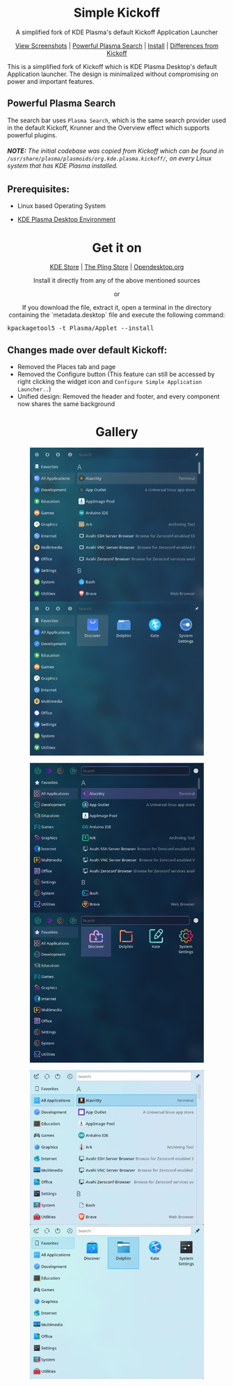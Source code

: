 <p align="center">
 <h1 align="center">Simple Kickoff</h1>
 <p align="center">A simplified fork of KDE Plasma's default Kickoff Application Launcher</p>
</p>


  <p align="center">
    <a href="#gallery">View Screenshots</a>
    |
    <a href="#powerful-plasma-search">Powerful Plasma Search</a>
    |
    <a href="#prerequisites">Install</a>
    |
    <a href="#changes-made-over-default-kickoff">Differences from Kickoff</a>
  </p>

This is a simplified fork of Kickoff which is KDE Plasma Desktop's default Application launcher. The design is minimalized without compromising on power and important features.

## Powerful Plasma Search
The search bar uses `Plasma Search`, which is the same search provider used in the default Kickoff, Krunner and the Overview effect which supports powerful plugins.

###### **NOTE:** The initial codebase was copied from Kickoff which can be found in `/usr/share/plasma/plasmoids/org.kde.plasma.kickoff/`, on every Linux system that has KDE Plasma installed.

## Prerequisites:
* Linux based Operating System

* [KDE Plasma Desktop Environment](https://kde.org/plasma-desktop/)


<h1 align="center">Get it on</h1>

<p align="center">
  <a href="https://store.kde.org/p/1819888">KDE Store</a>
  |
  <a href="https://www.pling.com/p/1819888">The Pling Store</a>
  |
  <a href="https://www.opendesktop.org/p/1819888">Opendesktop.org</a>
</p>

<p align="center">Install it directly from any of the above mentioned sources</p>

<p align="center">or</p>

<p align="center">If you download the file, extract it, open a terminal in the directory containing the `metadata.desktop` file and execute the following command:</p>

<p align="center">
  <pre>kpackagetool5 -t Plasma/Applet --install</pre>
</p>

## Changes made over default Kickoff:

* Removed the Places tab and page
* Removed the Configure button (This feature can still be accessed by right clicking the widget icon and `Configure Simple Application Launcher..`)
* Unified design: Removed the header and footer, and every component now shares the same background

<h1 align="center">Gallery</h1>

<p align="center">
<img width="400px" src="assets/20220620_195604_Nordic_Round_List.png" align="center"/>
<img width="400px" src="assets/20220620_195604_Nordic_Round_Grid.png" align="center"/>
<br /><br />
<img width="400px" src="assets/20220620_195930_Sweet_List.png" align="center"/>
<img width="400px" src="assets/20220620_195930_Sweet_Grid.png" align="center"/>
<br /><br />
<img width="400px" src="assets/20220620_200013_Breeze_List.png" align="center"/>
<img width="400px" src="assets/20220620_200013_Breeze_Grid.png" align="center"/>
</p>
